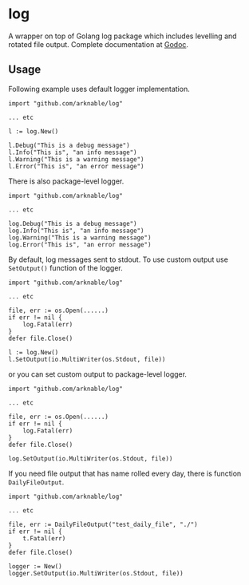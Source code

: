 # log

A wrapper on top of Golang log package which includes levelling and rotated file output. Complete documentation at [Godoc](https://godoc.org/github.com/arknable/log).

## Usage

Following example uses default logger implementation.

```
import "github.com/arknable/log"

... etc

l := log.New()

l.Debug("This is a debug message")
l.Info("This is", "an info message")
l.Warning("This is a warning message")
l.Error("This is", "an error message")
```

There is also package-level logger.
```
import "github.com/arknable/log"

... etc

log.Debug("This is a debug message")
log.Info("This is", "an info message")
log.Warning("This is a warning message")
log.Error("This is", "an error message")
```

By default, log messages sent to stdout. To use custom output use `SetOutput()` function of the logger.
```
import "github.com/arknable/log"

... etc

file, err := os.Open(......)
if err != nil {
    log.Fatal(err)
}
defer file.Close()

l := log.New()
l.SetOutput(io.MultiWriter(os.Stdout, file))
```

or you can set custom output to package-level logger.
```
import "github.com/arknable/log"

... etc

file, err := os.Open(......)
if err != nil {
    log.Fatal(err)
}
defer file.Close()

log.SetOutput(io.MultiWriter(os.Stdout, file))
```

If you need file output that has name rolled every day, there is function `DailyFileOutput`.
```
import "github.com/arknable/log"

... etc

file, err := DailyFileOutput("test_daily_file", "./")
if err != nil {
    t.Fatal(err)
}
defer file.Close()

logger := New()
logger.SetOutput(io.MultiWriter(os.Stdout, file))
```